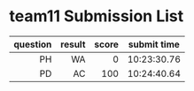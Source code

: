 # team11 Submission List
question | result | score | submit time
----:|----:|-----:|-----
PH | WA | 0 | 10:23:30.76 
PD | AC | 100 | 10:24:40.64 
